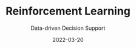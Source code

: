 ---
title: Reinforcement Learning
subtitle:  Data-driven Decision Support
layout: default
modal-id: 3
date: 2022-03-20
img: mcts.png
thumbnail: mcts-thumbnail.png
alt: image-alt
project-date: March 2022
client: Confidential
category: Data-driven Decision Support
description: "Implementing, adjusting and comparing 3 multi-armed bandits (reinforcement learning settings) algorithms' performances."
read_more: ""
read_more_link: ""
---